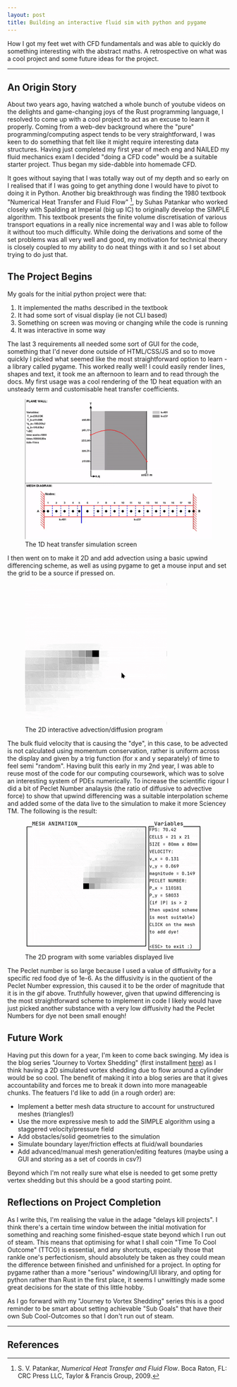 ```yaml
--- 
layout: post 
title: Building an interactive fluid sim with python and pygame
---
```


How I got my feet wet with CFD fundamentals and was able to quickly do
something interesting with the abstract maths.  A retrospective on what was a
cool project and some future ideas for the project.

---

## An Origin Story

About two years ago, having watched a whole bunch of youtube videos on the
delights and game-changing joys of the Rust programming language, I resolved to
come up with a cool project to act as an excuse to learn it properly. Coming
from a web-dev background where the "pure" programming/computing aspect tends
to be very straightforward, I was keen to do something that felt like it might
require interesting data structures. Having just completed my first year of
mech eng and NAILED my fluid mechanics exam I decided "doing a CFD code" would
be a suitable starter project.  Thus began my side-dabble into homemade CFD.

It goes without saying that I was totally way out of my depth and so early on I
realised that if I was going to get anything done I would have to pivot to
doing it in Python. Another big breakthrough was finding the 1980 textbook
"Numerical Heat Transfer and Fluid Flow" [^1], by Suhas Patankar who worked closely
with Spalding at Imperial (big up IC) to originally develop the SIMPLE
algorithm.  This textbook presents the finite volume discretisation of various
transport equations in a really nice incremental way and I was able to follow
it without too much difficulty. While doing the derivations and some of the set
problems was all very well and good, my motivation for technical theory is
closely coupled to my ability to do neat things with it and so I set about
trying to do just that.

## The Project Begins

My goals for the initial python project were that:
1. It implemented the maths described in the textbook
2. It had some sort of visual display (ie not CLI based)
3. Something on screen was moving or changing while the code is running
4. It was interactive in some way

The last 3 requirements all needed some sort of GUI for the code, something
that I'd never done outside of HTML/CSS/JS and so to move quickly I picked what
seemed like the most straightforward option to learn - a library called pygame.
This worked really well!  I could easily render lines, shapes and text, it took
me an afternoon to learn and to read through the docs.  My first usage was a
cool rendering of the 1D heat equation with an unsteady term and customisable
heat transfer coefficients.

<figure>
    <img src="/assets/images/1D-heat-diffusion-gif.gif" 
        alt="The 1D heat transfer simulation screen"/>
    <figcaption>
        The 1D heat transfer simulation screen
    </figcaption>
</figure>

I then went on to make it 2D and add advection using a basic upwind differencing
scheme, as well as using pygame to get a mouse input and set the grid to be a
source if pressed on.

<figure>
    <img src="/assets/images/2D-python-cfd.gif" 
        alt="My dye source in the presence of a flow field simulation"/>
    <figcaption>
        The 2D interactive advection/diffusion program
    </figcaption>
</figure>

The bulk fluid velocity that is causing the "dye", in this case, to be advected
is not calculated using momentum conservation, rather is uniform across the
display and given by a trig function (for x and y separately) of time to
feel semi "random".  Having bulit this early in my 2nd year, I was able to reuse
most of the code for our computing coursework, which was to solve an interesting
system of PDEs numerically.  To increase the scientific rigour I did a bit of
Peclet Number analaysis (the ratio of diffusive to advective force) to show
that upwind differencing was a suitable interpolation scheme and added some of
the data live to the simulation to make it more Sciencey TM. The following
is the result:

<figure id="cool-part">
    <img src="/assets/images/2D-python-cfd-with-ui.gif" 
        alt="Same simulation but with extra UI"/>
    <figcaption>
        The 2D program with some variables displayed live
    </figcaption>
</figure>

The Peclet number is so large because I used a value of diffusivity for a specific red
food dye of 1e-6.  As the diffusivity is in the quotient of the Peclet Number
expression, this caused it to be the order of magnitude that it is in the gif above.
Truthfully however, given that upwind differencing is the most straightforward scheme
to implement in code I likely would have just picked another substance with a very low
diffusivity had the Peclet Numbers for dye not been small enough!

## Future Work

Having put this down for a year, I'm keen to come back swinging.  My idea is
the blog series "Journey to Vortex Shedding" (first installment 
[here](/2025/07/29/journey-to-vortex-shedding-part-1.html)) as I think having a
2D simulated vortex shedding due to flow around a cylinder would be so cool.
The benefit of making it into a blog series are that it gives accountability
and forces me to break it down into more manageable chunks.  The featuers I'd
like to add (in a rough order) are:

- Implement a better mesh data structure to account for unstructured meshes
  (triangles!)
- Use the more expressive mesh to add the SIMPLE algorithm using a staggered
  velocity/pressure field
- Add obstacles/solid geometries to the simulation
- Simulate boundary layer/friction effects at fluid/wall boundaries
- Add advanced/manual mesh generation/editing features (maybe using a GUI and
  storing as a set of coords in csv?)

Beyond which I'm not really sure what else is needed to get some pretty vertex
shedding but this should be a good starting point.

## Reflections on Project Completion

As I write this, I'm realising the value in the adage "delays kill projects".
I think there's a certain time window between the initial motivation for
something and reaching some finished-esque state beyond which I run out of
steam.  This means that optimising for what I shall coin "Time To Cool Outcome"
(TTCO) is essential, and any shortcuts, especially those that rankle one's
perfectionism, should absolutely be taken as they could mean the difference
between finished and unfinished for a project.  In opting for pygame rather
than a more "serious" windowing/UI library, and opting for python rather than
Rust in the first place, it seems I unwittingly made some great decisions for
the state of this little hobby.

As I go forward with my "Journey to Vortex Shedding" series this is a good
reminder to be smart about setting achievable "Sub Goals" that have their own
Sub Cool-Outcomes so that I don't run out of steam.

---

## References

[^1]: S. V. Patankar, *Numerical Heat Transfer and Fluid Flow*. Boca Raton,
    FL: CRC Press LLC, Taylor & Francis Group, 2009.
